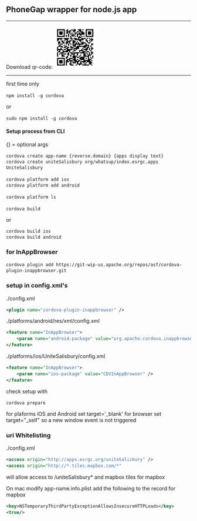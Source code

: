 ## PhoneGap wrapper for node.js app
---
Download qr-code:
![alt text](https://github.com/cdflint/uniteSalisbury--Phonegap/blob/master/platforms/Download_Link_Dev.png "Download link")

---
first time only

```npm install -g cordova```

or

```sudo npm install -g cordova```

#### Setup process from CLI
{} = optional args

```
cordova create app-name {reverse.domain} {apps display text}
cordova create uniteSalisbury org/whatsup/index.esrgc.apps UniteSalisbury

cordova platform add ios
cordova platform add android

cordova platform ls

cordova build
```

or

```
cordova build ios
cordova build android
```

### for InAppBrowser

```
cordova plugin add https://git-wip-us.apache.org/repos/asf/cordova-plugin-inappbrowser.git
```

### setup in config.xml's
./config.xml

```xml
<plugin name="cordova-plugin-inappbrowser" />
```

./platforms/android/res/xml/config.xml

```xml
<feature name="InAppBrowser">
    <param name="android-package" value="org.apache.cordova.inappbrowser.InAppBrowser" />
</feature>
```

./platforms/ios/UniteSalisbury/config.xml

```xml
<feature name="InAppBrowser">
    <param name="ios-package" value="CDVInAppBrowser" />
</feature>
```

check setup with

```
cordova prepare
```

for plaforms iOS and Android set target='_blank'
for browser set target="_self" so a new window event is not triggered

### uri Whitelisting
./config.xml

```xml
<access origin="http://apps.esrgc.org/uniteSalisbury" />
<access origin="http://*.tiles.mapbox.com/*"
```

will allow access to /uniteSalisbury*
and mapbox tiles for mapbox

On mac modify app-name.info.plist
add the following to the record for mapbox
```xml
<key>NSTemporaryThirdPartyExceptionAllowsInsecureHTTPLoads</key>
<true/>
```
